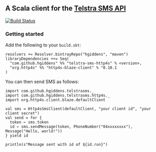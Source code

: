 ## A Scala client for the [Telstra SMS API](https://dev.telstra.com/content/sms-api-0)

[![Build Status](https://api.travis-ci.org/hgiddens/telstra-sms.svg)](https://travis-ci.org/hgiddens/telstra-sms)

### Getting started

Add the following to your `build.sbt`:

    resolvers += Resolver.bintrayRepo("hgiddens", "maven")
    libraryDependencies ++= Seq(
      "com.github.hgiddens" %% "telstra-sms-http4s" % <version>,
      "org.http4s" %% "http4s-blaze-client" % "0.10.1
    )

You can then send SMS as follows:

    import com.github.hgiddens.telstrasms._
    import com.github.hgiddens.telstrasms.http4s._
    import org.http4s.client.blaze.defaultClient
    
    val sms = Http4sSmsClient(defaultClient, "your client id", "your client secret")
    val send = for {
      token ← sms.token
      id ← sms.sendMessage(token, PhoneNumber("04xxxxxxxx"), Message("Hello, world!"))
    } yield id
    
    println(s"Message sent with id of ${id.run}")
